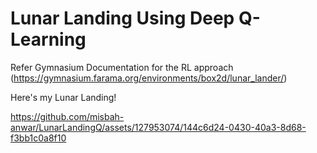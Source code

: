 # Lunar Landing Using Deep Q-Learning  

Refer Gymnasium Documentation for the RL approach  
(https://gymnasium.farama.org/environments/box2d/lunar_lander/)

Here's my Lunar Landing!

https://github.com/misbah-anwar/LunarLandingQ/assets/127953074/144c6d24-0430-40a3-8d68-f3bb1c0a8f10

